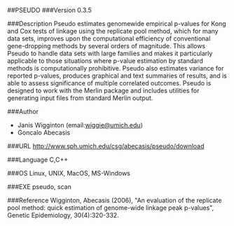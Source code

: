 ##PSEUDO
###Version
0.3.5

###Description
Pseudo estimates genomewide empirical p-values for Kong and Cox tests of linkage using the replicate pool method, which for many data sets, improves upon the computational efficiency of conventional gene-dropping methods by several orders of magnitude. This allows Pseudo to handle data sets with large families and makes it particularly applicable to those situations where p-value estimation by standard methods is computationally prohibitive. Pseudo also estimates variance for reported p-values, produces graphical and text summaries of results, and is able to assess significance of multiple correlated outcomes. Pseudo is designed to work with the Merlin package and includes utilities for generating input files from standard Merlin output.

###Author
* Janis Wigginton (email:wiggie@umich.edu)
* Goncalo Abecasis

###URL
http://www.sph.umich.edu/csg/abecasis/pseudo/download

###Language
C,C++

###OS
Linux, UNIX, MacOS, MS-Windows

###EXE
pseudo, scan

###Reference
Wigginton, Abecasis (2006), "An evaluation of the replicate pool method: quick estimation of genome-wide linkage peak p-values", Genetic Epidemiology, 30(4):320-332.



